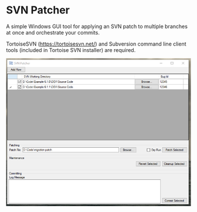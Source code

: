 # SVN Patcher
A simple Windows GUI tool for applying an SVN patch to multiple branches at once and orchestrate your commits.

TortoiseSVN (https://tortoisesvn.net/) and Subversion command line client tools (included in Tortoise SVN installer) are required.

![](https://raw.githubusercontent.com/Nazgul07/SVNPatcher/master/screenshot.png)
